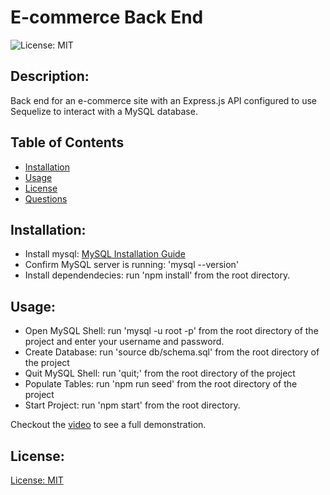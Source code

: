 # E-commerce Back End

![License: MIT](https://img.shields.io/badge/license-MIT-blue)

## Description:

Back end for an e-commerce site with an Express.js API configured to use Sequelize to interact with a MySQL database.

## Table of Contents

- [Installation](#installation)
- [Usage](#usage)
- [License](#license)
- [Questions](#questions)

## Installation:

- Install mysql: [MySQL Installation Guide](https://coding-boot-camp.github.io/full-stack/mysql/mysql-installation-guide)
- Confirm MySQL server is running: 'mysql --version'
- Install dependendecies: run 'npm install' from the root directory.

## Usage:

- Open MySQL Shell: run 'mysql -u root -p' from the root directory of the project and enter your username and password.
- Create Database: run 'source db/schema.sql' from the root directory of the project
- Quit MySQL Shell: run 'quit;' from the root directory of the project
- Populate Tables: run 'npm run seed' from the root directory of the project
- Start Project: run 'npm start' from the root directory.

Checkout the [video](https://drive.google.com/file/d/1nQZiMXdbi4KkwnsAWk_5mMXzou10DBgq/view) to see a full demonstration.

## License:

[License: MIT](https://choosealicense.com/licenses/mit/)